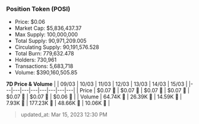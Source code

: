 
  ### Position Token (POSI)
  - Price: $0.06
  - Market Cap: $5,836,437.37
  - Max Supply: 100,000,000
  - Total Supply: 90,971,209.005
  - Circulating Supply: 90,191,576.528
  - Total Burn: 779,632.478
  - Holders: 730,961
  - Transactions: 5,683,718
  - Volume: $390,160,505.85

  **7D Price & Volume**
  | | 09&#x2F;03 | 10&#x2F;03 | 11&#x2F;03 | 12&#x2F;03 | 13&#x2F;03 | 14&#x2F;03 | 15&#x2F;03 |
  |---|---|---|---|---|---|---|---|
  | Price | $0.07 🔻 | $0.07 🔻 | $0.07 🔻 | $0.07 🔻 | $0.07 🔻 | $0.07 🚀 | $0.06 🔻 |
  | Volume | 64.74K 🚀 | 26.39K 🔻 | 14.59K 🔻 | 7.93K 🔻 | 177.23K 🚀 | 48.66K 🔻 | 10.06K 🔻 |

  > updated_at: Mar 15, 2023 12:30 PM
